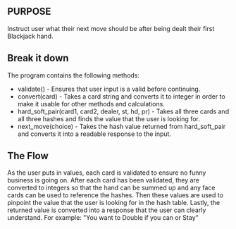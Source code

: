 ## PURPOSE
Instruct user what their next move should be after being dealt their first Blackjack hand.

## Break it down
The program contains the following methods:
* validate() - Ensures that user input is a valid before continuing.
* convert(card) - Takes a card string and converts it to integer in order to make it usable for other methods and calculations.
* hard_soft_pair(card1, card2, dealer, st, hd, pr) - Takes all three cards and all three hashes and finds the value that the user is looking for.
* next_move(choice) - Takes the hash value returned from hard_soft_pair and converts it into a readable response to the input.

## The Flow
As the user puts in values, each card is validated to ensure no funny business is going on.  After each card has been validated, they are converted to integers so that the hand can be summed up and any face cards can be used to reference the hashes.  Then these values are used to pinpoint the value that the user is looking for in the hash table.  Lastly, the returned value is converted into a response that the user can clearly understand.  For example: "You want to Double if you can or Stay"
